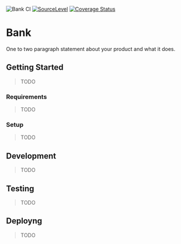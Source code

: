 ![Bank CI](https://github.com/lucaslvs/bank/workflows/Bank%20CI/badge.svg) [![SourceLevel](https://app.sourcelevel.io/github/lucaslvs/-/bank.svg)](https://app.sourcelevel.io/github/lucaslvs/-/bank) [![Coverage Status](https://coveralls.io/repos/github/lucaslvs/bank/badge.svg)](https://coveralls.io/github/lucaslvs/bank)

# Bank

One to two paragraph statement about your product and what it does.

## Getting Started

> TODO

### Requirements

> TODO

### Setup

> TODO

## Development

> TODO

## Testing

> TODO

## Deployng

> TODO

